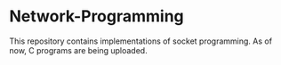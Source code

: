 # Network-Programming

This repository contains implementations of socket programming. As of now, C programs are being uploaded.
